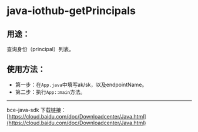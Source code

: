 # java-iothub-getPrincipals

## 用途：

查询身份（principal）列表。

## 使用方法：

* 第一步：在`App.java`中填写ak/sk，以及endpointName。
* 第二步：执行`App::main`方法。

---

bce-java-sdk 下载链接：[https://cloud.baidu.com/doc/Downloadcenter/Java.html](https://cloud.baidu.com/doc/Downloadcenter/Java.html)